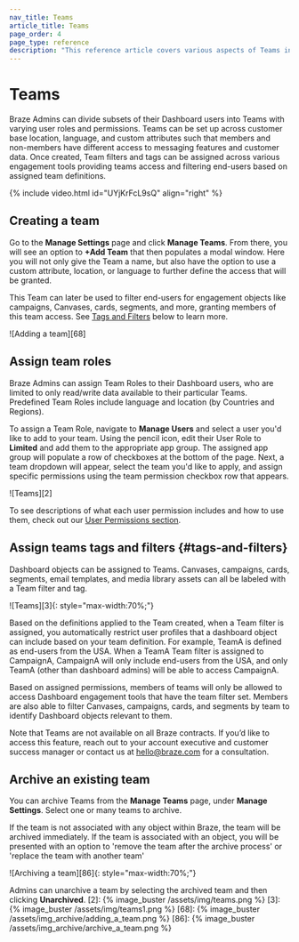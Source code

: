 ```yaml
---
nav_title: Teams
article_title: Teams
page_order: 4
page_type: reference
description: "This reference article covers various aspects of Teams in your Braze dashboard, such as creating and archiving teams, or assigning roles."
---
```


# Teams

Braze Admins can divide subsets of their Dashboard users into Teams with varying user roles and permissions. Teams can be set up across customer base location, language, and custom attributes such that members and non-members have different access to messaging features and customer data. Once created, Team filters and tags can be assigned across various engagement tools providing teams access and filtering end-users based on assigned team definitions.

{% include video.html id="UYjKrFcL9sQ" align="right" %}

## Creating a team

Go to the __Manage Settings__ page and click __Manage Teams__. From there, you will see an option to __+Add Team__ that then populates a modal window. Here you will not only give the Team a name, but also have the option to use a custom attribute, location, or language to further define the access that will be granted.

This Team can later be used to filter end-users for engagement objects like campaigns, Canvases, cards, segments, and more, granting members of this team access. See [Tags and Filters](#tags-and-filters) below to learn more.

!\[Adding a team\]\[68\]

## Assign team roles

Braze Admins can assign Team Roles to their Dashboard users, who are limited to only read/write data available to their particular Teams. Predefined Team Roles include language and location (by Countries and Regions).

To assign a Team Role, navigate to __Manage Users__ and select a user you'd like to add to your team. Using the pencil icon, edit their User Role to __Limited__ and add them to the appropriate app group. The assigned app group will populate a row of checkboxes at the bottom of the page. Next, a team dropdown will appear, select the team you'd like to apply, and assign specific permissions using the team permission checkbox row that appears.

!\[Teams\]\[2\]

To see descriptions of what each user permission includes and how to use them, check out our [User Permissions section]({{site.baseurl}}/user_guide/administrative/manage_your_braze_users/user_permissions/#editing-user-permissions).

## Assign teams tags and filters {#tags-and-filters}

Dashboard objects can be assigned to Teams. Canvases, campaigns, cards, segments, email templates, and media library assets can all be labeled with a Team filter and tag.

!\[Teams\]\[3\]{: style="max-width:70%;"}

Based on the definitions applied to the Team created, when a Team filter is assigned, you automatically restrict user profiles that a dashboard object can include based on your team definition. For example, TeamA is defined as end-users from the USA. When a TeamA Team filter is assigned to CampaignA, CampaignA will only include end-users from the USA, and only TeamA (other than dashboard admins) will be able to access CampaignA.

Based on assigned permissions, members of teams will only be allowed to access Dashboard engagement tools that have the team filter set. Members are also able to filter Canvases, campaigns, cards, and segments by team to identify Dashboard objects relevant to them.

Note that Teams are not available on all Braze contracts. If you’d like to access this feature, reach out to your account executive and customer success manager or contact us at [hello@braze.com](mailto:success@braze.com) for a consultation.

## Archive an existing team

You can archive Teams from the **Manage Teams** page, under **Manage Settings**. Select one or many teams to archive.

If the team is not associated with any object within Braze, the team will be archived immediately. If the team is associated with an object, you will be presented with an option to 'remove the team after the archive process' or 'replace the team with another team'

!\[Archiving a team\]\[86\]{: style="max-width:70%;"}

Admins can unarchive a team by selecting the archived team and then clicking **Unarchived**.
[2]: {% image_buster /assets/img/teams.png %} [3]: {% image_buster /assets/img/teams1.png %} [68]: {% image_buster /assets/img_archive/adding_a_team.png %} [86]: {% image_buster /assets/img_archive/archive_a_team.png %}
